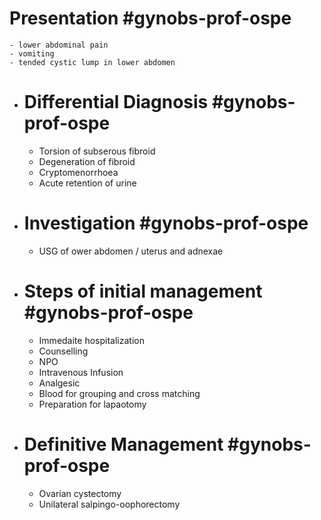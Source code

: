 # Presentation #gynobs-prof-ospe
	- lower abdominal pain
	- vomiting
	- tended cystic lump in lower abdomen
- # Differential Diagnosis #gynobs-prof-ospe
	- Torsion of subserous fibroid
	- Degeneration of fibroid
	- Cryptomenorrhoea
	- Acute retention of urine
- # Investigation #gynobs-prof-ospe
	- USG of ower abdomen / uterus and adnexae
- # Steps of initial management #gynobs-prof-ospe
	- Immedaite hospitalization
	- Counselling
	- NPO
	- Intravenous Infusion
	- Analgesic
	- Blood for grouping and cross matching
	- Preparation for lapaotomy
- # Definitive Management #gynobs-prof-ospe
	- Ovarian cystectomy
	- Unilateral salpingo-oophorectomy